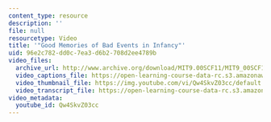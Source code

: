 ```yaml
---
content_type: resource
description: ''
file: null
resourcetype: Video
title: '"Good Memories of Bad Events in Infancy"'
uid: 96e2c782-dd0c-7ea3-d6b2-708d2ee4789b
video_files:
  archive_url: http://www.archive.org/download/MIT9.00SCF11/MIT9_00SCF11_lec18_300k.mp4
  video_captions_file: https://open-learning-course-data-rc.s3.amazonaws.com/9-00sc-introduction-to-psychology-fall-2011/34b247dd4e78518c9a43be682d78dede_Qw4SkvZ03cc.vtt
  video_thumbnail_file: https://img.youtube.com/vi/Qw4SkvZ03cc/default.jpg
  video_transcript_file: https://open-learning-course-data-rc.s3.amazonaws.com/9-00sc-introduction-to-psychology-fall-2011/5d1da210b007851b2f279a2257df4764_Qw4SkvZ03cc.pdf
video_metadata:
  youtube_id: Qw4SkvZ03cc
---
```

